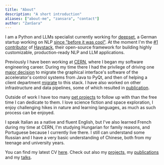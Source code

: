 ```yaml
---
title: "About"
description: "A short introduction"
aliases: ["about-me", "zansara", "contact"]
author: "ZanSara"
---
```


I am a Python and LLMs specialist currently working for [deepset](https://www.deepset.ai/), 
a German startup working on NLP [since "before it was cool"](https://www.deepset.ai/about). 
At the moment I'm the [#1 contributor](https://github.com/deepset-ai/haystack/graphs/contributors) 
of [Haystack](https://haystack.deepset.ai/), their open-source framework for building highly
customizable, production-ready NLP and LLM applications.

Previously I have been working at [CERN](https://home.cern/), where I began my software engineering
career. During my time there I had the privilege of driving one 
[major decision](/publications/tucpr03/) to migrate the graphical
interface's software of the accelerator's control systems from Java to PyQt, 
and then of helping a client department [migrate](/publications/thpv014/) to this stack.
I have also worked on other infrastructure and data pipelines, some of which resulted in 
[publication](publications/thpv042/).

Outside of work I have too many [pet projects](projects/) to follow up with than the free time I 
can dedicate to them.
I love science fiction and space exploration, I enjoy challenging hikes in nature and learning
languages, as much as such process can be enjoyed.

I speak Italian as a native and fluent English, but I've also learned French during my time at CERN, 
I'm studying Hungarian for family reasons, and Portuguese because I currently live there. 
I still can understand some Russian and I have a very basic understanding
of Chinese, both from my teenage and university years.

You can find my latest CV [here](/curriculum/sara_zanzottera_cv.pdf). Check out also my 
[projects](/projects), my [publications](/publications) and my [talks](/talks).
